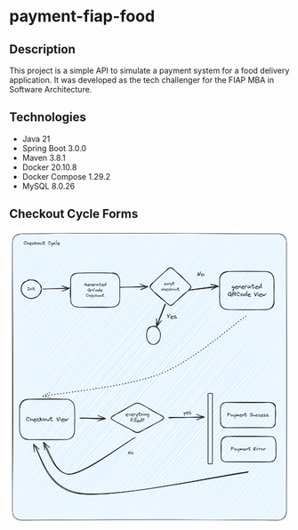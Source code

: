 # payment-fiap-food

## Description

This project is a simple API to simulate a payment system for a food delivery application. It was developed as the tech challenger for the FIAP MBA in Software Architecture.

## Technologies

- Java 21
- Spring Boot 3.0.0
- Maven 3.8.1
- Docker 20.10.8
- Docker Compose 1.29.2
- MySQL 8.0.26

## Checkout Cycle Forms
![img.png](img.png)